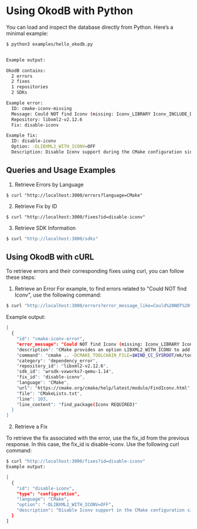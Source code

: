 # Using OkodB with Python

You can load and inspect the database directly from Python. Here’s a minimal example:

```bash
$ python3 examples/hello_okodb.py


Example output:

OkodB contains:
  2 errors
  2 fixes
  1 repositories
  2 SDKs

Example error:
  ID: cmake-iconv-missing
  Message: Could NOT find Iconv (missing: Iconv_LIBRARY Iconv_INCLUDE_DIR)
  Repository: libxml2-v2.12.6
  Fix: disable-iconv

Example fix:
  ID: disable-iconv
  Option: -DLIBXML2_WITH_ICONV=OFF
  Description: Disable Iconv support during the CMake configuration since it is not available in VxWorks.
```

## Queries and Usage Examples

1. Retrieve Errors by Language

```
$ curl "http://localhost:3000/errors?language=CMake"
```

2. Retrieve Fix by ID

```
$ curl "http://localhost:3000/fixes?id=disable-iconv"
```

3. Retrieve SDK Information

```bash
$ curl "http://localhost:3000/sdks"
```

## Using OkodB with cURL

To retrieve errors and their corresponding fixes using curl, you can follow these steps:

1. Retrieve an Error
For example, to find errors related to "Could NOT find Iconv", use the following command:

```bash
$ curl "http://localhost:3000/errors?error_message_like=Could%20NOT%20find%20Iconv"
```

Example output:

```bash
[
  {
    "id": "cmake-iconv-error",
    "error_message": "Could NOT find Iconv (missing: Iconv_LIBRARY Iconv_INCLUDE_DIR)",
    "description": "CMake provides an option LIBXML2_WITH_ICONV to add ICONV support, which is set to ON by default, but Iconv is not supported by VxWorks.",
    "command": "cmake .. -DCMAKE_TOOLCHAIN_FILE=$WIND_CC_SYSROOT/mk/toolchain.cmake -DPython_EXECUTABLE=$WIND_SDK_HOME/vxsdk/host/x86_64-linux/bin/python3.9 -DPython_ROOT_DIR=/usr/3pp/develop/usr/",
    "category": "dependency_error",
    "repository_id": "libxml2-v2.12.6",
    "sdk_id": "wrsdk-vxworks7-qemu-1.14",
    "fix_id": "disable-iconv",
    "language": "CMake",
    "url": "https://cmake.org/cmake/help/latest/module/FindIconv.html",
    "file": "CMakeLists.txt",
    "line": 103,
    "line_content": "find_package(Iconv REQUIRED)"
  }
]
```

2. Retrieve a Fix

To retrieve the fix associated with the error, use the fix_id from the previous response. In this case, the fix_id is disable-iconv. Use the following curl command:

```bash
$ curl "http://localhost:3000/fixes?id=disable-iconv"
Example output:

[
  {
    "id": "disable-iconv",
    "type": "configuration",
    "language": "CMake",
    "option": "-DLIBXML2_WITH_ICONV=OFF",
    "description": "Disable Iconv support in the CMake configuration since it is not available in VxWorks."
  }
]
```
